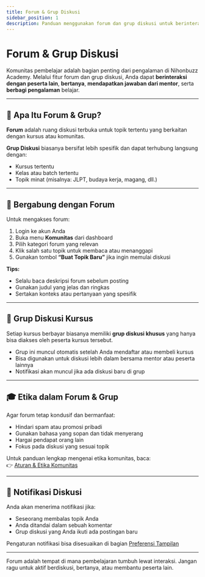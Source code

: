 ```yaml
---
title: Forum & Grup Diskusi
sidebar_position: 1
description: Panduan menggunakan forum dan grup diskusi untuk berinteraksi, bertanya, dan berbagi pengetahuan bersama sesama peserta.
---
```


# Forum & Grup Diskusi

Komunitas pembelajar adalah bagian penting dari pengalaman di Nihonbuzz Academy. Melalui fitur forum dan grup diskusi, Anda dapat **berinteraksi dengan peserta lain**, **bertanya**, **mendapatkan jawaban dari mentor**, serta **berbagi pengalaman** belajar.

---

## 💬 Apa Itu Forum & Grup?

**Forum** adalah ruang diskusi terbuka untuk topik tertentu yang berkaitan dengan kursus atau komunitas.

**Grup Diskusi** biasanya bersifat lebih spesifik dan dapat terhubung langsung dengan:
- Kursus tertentu
- Kelas atau batch tertentu
- Topik minat (misalnya: JLPT, budaya kerja, magang, dll.)

---

## 👥 Bergabung dengan Forum

Untuk mengakses forum:

1. Login ke akun Anda
2. Buka menu **Komunitas** dari dashboard
3. Pilih kategori forum yang relevan
4. Klik salah satu topik untuk membaca atau menanggapi
5. Gunakan tombol **“Buat Topik Baru”** jika ingin memulai diskusi

**Tips:**
- Selalu baca deskripsi forum sebelum posting
- Gunakan judul yang jelas dan ringkas
- Sertakan konteks atau pertanyaan yang spesifik

---

## 📌 Grup Diskusi Kursus

Setiap kursus berbayar biasanya memiliki **grup diskusi khusus** yang hanya bisa diakses oleh peserta kursus tersebut.

- Grup ini muncul otomatis setelah Anda mendaftar atau membeli kursus
- Bisa digunakan untuk diskusi lebih dalam bersama mentor atau peserta lainnya
- Notifikasi akan muncul jika ada diskusi baru di grup

---

## 🎓 Etika dalam Forum & Grup

Agar forum tetap kondusif dan bermanfaat:

- Hindari spam atau promosi pribadi
- Gunakan bahasa yang sopan dan tidak menyerang
- Hargai pendapat orang lain
- Fokus pada diskusi yang sesuai topik

Untuk panduan lengkap mengenai etika komunitas, baca:  
👉 [Aturan & Etika Komunitas](./aturan-komunitas.md)

---

## 🔔 Notifikasi Diskusi

Anda akan menerima notifikasi jika:
- Seseorang membalas topik Anda
- Anda ditandai dalam sebuah komentar
- Grup diskusi yang Anda ikuti ada postingan baru

Pengaturan notifikasi bisa disesuaikan di bagian [Preferensi Tampilan](../akun/preferensi.md)

---

Forum adalah tempat di mana pembelajaran tumbuh lewat interaksi. Jangan ragu untuk aktif berdiskusi, bertanya, atau membantu peserta lain.
